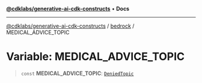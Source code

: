 [**@cdklabs/generative-ai-cdk-constructs**](../../../README.md) • **Docs**

***

[@cdklabs/generative-ai-cdk-constructs](../../../README.md) / [bedrock](../README.md) / MEDICAL\_ADVICE\_TOPIC

# Variable: MEDICAL\_ADVICE\_TOPIC

> `const` **MEDICAL\_ADVICE\_TOPIC**: [`DeniedTopic`](../interfaces/DeniedTopic.md)
